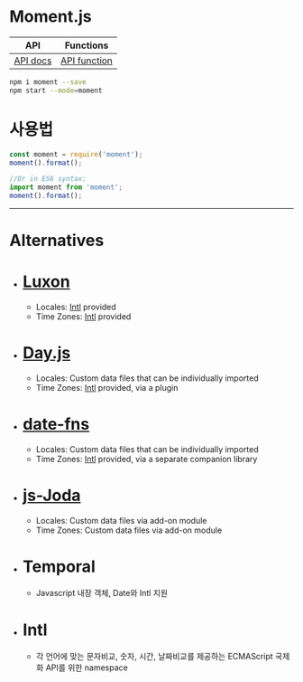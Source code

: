 # Moment.js

|API|Functions|
|-|-|
|[API docs](https://momentjs.com/docs/)|[API function](https://momentjs.com/guides/)|
```sh
npm i moment --save
npm start --mode=moment
```
# 사용법
```javascript
const moment = require('moment');
moment().format();

//Or in ES6 syntax:
import moment from 'moment';
moment().format();
```






---
# Alternatives
- # [Luxon](https://moment.github.io/luxon/)
    - Locales: [Intl](https://github.com/jonggurl96/nodejs/blob/main/moment/README.md#Intl) provided
    - Time Zones: [Intl](https://github.com/jonggurl96/nodejs/blob/main/moment/README.md#Intl) provided
- # [Day.js](https://day.js.org/)
    - Locales: Custom data files that can be individually imported
    - Time Zones: [Intl](https://github.com/jonggurl96/nodejs/blob/main/moment/README.md#Intl) provided, via a plugin
- # [date-fns](https://date-fns.org/)
    - Locales: Custom data files that can be individually imported
    - Time Zones: [Intl](https://github.com/jonggurl96/nodejs/blob/main/moment/README.md#Intl) provided, via a separate companion library
- # [js-Joda](https://js-joda.github.io/js-joda/)
    - Locales: Custom data files via add-on module
    - Time Zones: Custom data files via add-on module
- # Temporal
    - Javascript 내장 객체, Date와 Intl 지원
- # Intl
    - 각 언어에 맞는 문자비교, 숫자, 시간, 날짜비교를 제공하는 ECMAScript 국제화 API를 위한 namespace

